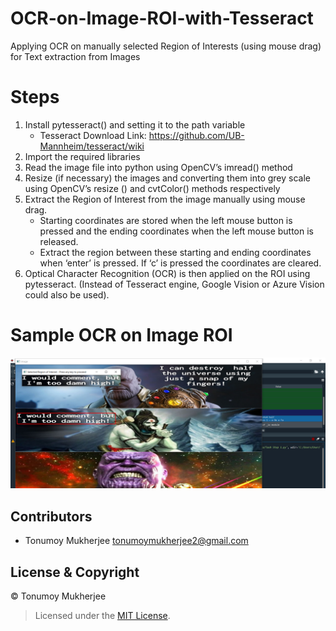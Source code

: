 # OCR-on-Image-ROI-with-Tesseract
Applying OCR on manually selected Region of Interests (using mouse drag) for Text extraction from Images

# Steps

1. Install pytesseract() and setting it to the path variable
   * Tesseract Download Link: https://github.com/UB-Mannheim/tesseract/wiki
2. Import the required libraries 
3. Read the image file into python using OpenCV’s imread() method
4. Resize (if necessary) the images and converting them into grey scale using OpenCV’s resize () and cvtColor() methods respectively 
5. Extract the Region of Interest from the image manually using mouse drag. 
   * Starting coordinates are stored when the left mouse button is pressed and the ending coordinates when the left mouse button is released. 
   * Extract the region between these starting and ending coordinates when ‘enter’ is pressed. If ‘c’ is pressed the coordinates are cleared.
6. Optical Character Recognition (OCR) is then applied on the ROI using pytesseract. (Instead of Tesseract engine, Google Vision or Azure Vision could also be used).

# Sample OCR on Image ROI
![Result](https://github.com/Tonumoy/OCR-on-Image-ROI-with-Tesseract/blob/main/OCR_ROI_result.png)

## Contributors
* Tonumoy Mukherjee tonumoymukherjee2@gmail.com

## License & Copyright
&#169; Tonumoy Mukherjee
> Licensed under the [MIT License](LICENSE).
